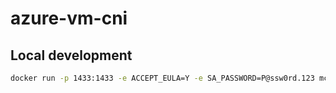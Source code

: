 # azure-vm-cni


## Local development


```sh
docker run -p 1433:1433 -e ACCEPT_EULA=Y -e SA_PASSWORD=P@ssw0rd.123 mcr.microsoft.com/mssql/server:2022-latest
```

